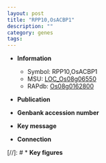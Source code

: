 ```yaml
---
layout: post
title: "RPP10,OsACBP1"
description: ""
category: genes
tags: 
---
```


* **Information**  
    + Symbol: RPP10,OsACBP1  
    + MSU: [LOC_Os08g06550](http://rice.uga.edu/cgi-bin/ORF_infopage.cgi?orf=LOC_Os08g06550)  
    + RAPdb: [Os08g0162800](http://rapdb.dna.affrc.go.jp/viewer/gbrowse_details/irgsp1?name=Os08g0162800)  

* **Publication**  

* **Genbank accession number**  

* **Key message**  

* **Connection**  

[//]: # * **Key figures**  


